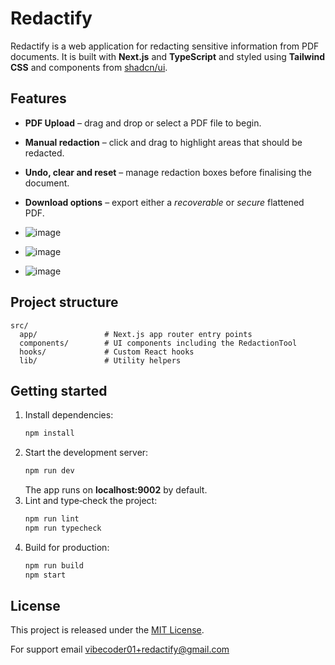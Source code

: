 # Redactify

Redactify is a web application for redacting sensitive information from PDF documents. It is built with **Next.js** and **TypeScript** and styled using **Tailwind CSS** and components from [shadcn/ui](https://ui.shadcn.com/). 

## Features

- **PDF Upload** – drag and drop or select a PDF file to begin.
- **Manual redaction** – click and drag to highlight areas that should be redacted.
- **Undo, clear and reset** – manage redaction boxes before finalising the document.
- **Download options** – export either a _recoverable_ or _secure_ flattened PDF.

- ![image](https://github.com/user-attachments/assets/440c275f-61aa-4b80-9525-fd4fa51f91d7)
- ![image](https://github.com/user-attachments/assets/c86d5eeb-9b07-486f-91b7-aa8327ca8f6f)
- ![image](https://github.com/user-attachments/assets/bc72b809-a48c-495c-8a32-9d58bc68a6bb)




## Project structure

```
src/
  app/               # Next.js app router entry points
  components/        # UI components including the RedactionTool
  hooks/             # Custom React hooks
  lib/               # Utility helpers
```

## Getting started

1. Install dependencies:
   ```bash
   npm install
   ```
2. Start the development server:
   ```bash
   npm run dev
   ```
   The app runs on **localhost:9002** by default.
3. Lint and type‑check the project:
   ```bash
   npm run lint
   npm run typecheck
   ```
4. Build for production:
   ```bash
   npm run build
   npm start
   ```

## License

This project is released under the [MIT License](LICENSE).

For support email vibecoder01+redactify@gmail.com
